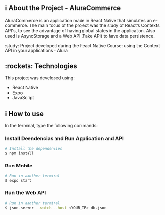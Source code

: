 ## :information_source: About the Project - AluraCommerce

AluraCommerce is an application made in React Native that simulates an e-commerce. The main focus of the project was the study of React's Contexts API's, to see the advantage of having global states in the application. Also used is AsyncStorage and a Web API (Fake API) to have data persistence.

:study: Project developed during the React Native Course: using the Context API in your applications - Alura

## :rockets: Technologies

This project was developed using:

-   React Native
-   Expo
-   JavaScript

## :information_source: How to use

In the terminal, type the following commands:

### Install Deendencias and Run Application and API

```bash
# Install the dependencies
$ npm install
```

### Run Mobile

```bash
# Run in another terminal
$ expo start
```

### Run the Web API

```bash
# Run in another terminal
$ json-server --watch --host <YOUR_IP> db.json
```
